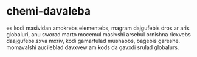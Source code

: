 # chemi-davaleba
es kodi masividan amokrebs elementebs, magram dajgufebis dros ar aris globaluri, anu sworad marto mocemul masivshi arsebul ornishna ricxvebs 
daajgufebs.sxva mxriv, kodi gamartulad mushaobs, bagebis gareshe. momavalshi aucileblad davxvew am kods da gavxdi srulad globalurs.
